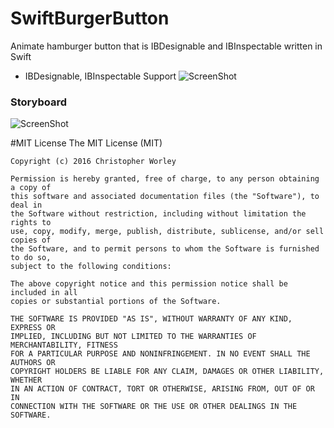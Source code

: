 # SwiftBurgerButton
Animate hamburger button that is IBDesignable and IBInspectable written in Swift 
* IBDesignable, IBInspectable Support
![ScreenShot](https://github.com/n6xej/SwiftBurgerButton/blob/master/image0.gif)

### Storyboard

![ScreenShot](https://github.com/n6xej/SwiftBurgerButton/blob/master/pic1.png)


#MIT License
	The MIT License (MIT)

	Copyright (c) 2016 Christopher Worley

	Permission is hereby granted, free of charge, to any person obtaining a copy of
	this software and associated documentation files (the "Software"), to deal in
	the Software without restriction, including without limitation the rights to
	use, copy, modify, merge, publish, distribute, sublicense, and/or sell copies of
	the Software, and to permit persons to whom the Software is furnished to do so,
	subject to the following conditions:

	The above copyright notice and this permission notice shall be included in all
	copies or substantial portions of the Software.

	THE SOFTWARE IS PROVIDED "AS IS", WITHOUT WARRANTY OF ANY KIND, EXPRESS OR
	IMPLIED, INCLUDING BUT NOT LIMITED TO THE WARRANTIES OF MERCHANTABILITY, FITNESS
	FOR A PARTICULAR PURPOSE AND NONINFRINGEMENT. IN NO EVENT SHALL THE AUTHORS OR
	COPYRIGHT HOLDERS BE LIABLE FOR ANY CLAIM, DAMAGES OR OTHER LIABILITY, WHETHER
	IN AN ACTION OF CONTRACT, TORT OR OTHERWISE, ARISING FROM, OUT OF OR IN
	CONNECTION WITH THE SOFTWARE OR THE USE OR OTHER DEALINGS IN THE SOFTWARE.
